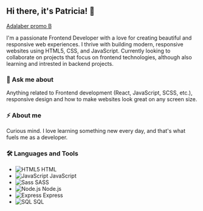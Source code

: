 ## Hi there, it's Patricia! 👋

[Adalaber promo B](https://adalab.es/)

I'm a passionate Frontend Developer with a love for creating beautiful and responsive web experiences. I thrive with building modern, responsive websites using HTML5, CSS, and JavaScript. Currently looking to collaborate on projects that focus on frontend technologies, although also learning and intrested in backend projects.
   
### 💬 Ask me about
  Anything related to Frontend development (React, JavaScript, SCSS, etc.), responsive design and how to make websites look great on any screen size.

### ⚡ About me
Curious mind. I love learning something new every day, and that's what fuels me as a developer.

### 🛠 Languages and Tools

- ![HTML5](https://img.shields.io/badge/HTML5-E34F26?style=flat&logo=html5&logoColor=white) HTML
- ![JavaScript](https://img.shields.io/badge/JavaScript-F7DF1E?style=flat&logo=javascript&logoColor=black) JavaScript
- ![Sass](https://img.shields.io/badge/Sass-CC6699?style=flat&logo=sass&logoColor=white) SASS
- ![Node.js](https://img.shields.io/badge/Node.js-339933?style=flat&logo=nodedotjs&logoColor=white) Node.js
- ![Express](https://img.shields.io/badge/Express.js-404D59?style=flat) Express
- ![SQL](https://img.shields.io/badge/SQL-003B57?style=flat&logo=mysql&logoColor=white) SQL
